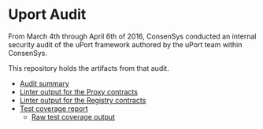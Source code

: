 # Uport Audit

From March 4th through April 6th of 2016, ConsenSys conducted an internal security audit of the uPort framework authored by the uPort team within ConsenSys.

This repository holds the artifacts from that audit.

* [Audit summary](./review.md)
* [Linter output for the Proxy contracts](./linter-reports/proxy/LintSummary.md)
* [Linter output for the Registry contracts](./linter-reports/registry/LinterSummary.md)
* [Test coverage report](https://htmlpreview.github.io/?https://raw.githubusercontent.com/ConsenSys/solcover/uport-report/coverage/lcov-report/originalContracts/index.html)
  * [Raw test coverage output](./coverage/lcov.info)
